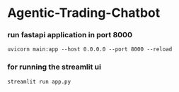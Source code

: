 # Agentic-Trading-Chatbot

### run fastapi application in port 8000
```
uvicorn main:app --host 0.0.0.0 --port 8000 --reload
```

### for running the streamlit ui
```
streamlit run app.py
```

